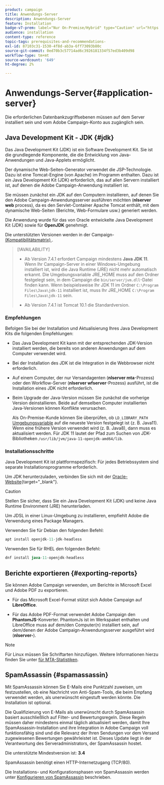 ```yaml
---
product: campaign
title: Anwendungs-Server
description: Anwendungs-Server
feature: Installation
badge-v7-prem: label="Nur On-Premise/Hybrid" type="Caution" url="https://experienceleague.adobe.com/docs/campaign-classic/using/installing-campaign-classic/architecture-and-hosting-models/hosting-models-lp/hosting-models.html?lang=de" tooltip="Gilt nur für Hybrid- und On-Premise-Bereitstellungen"
audience: installation
content-type: reference
topic-tags: prerequisites-and-recommendations-
exl-id: 87103c31-1530-4f8d-ab3a-6ff73093b80c
source-git-commit: 0ed70b3c57714ad6c3926181334f57ed3b409d98
workflow-type: tm+mt
source-wordcount: '649'
ht-degree: 2%

---
```


# Anwendungs-Server{#application-server}

Die erforderlichen Datenbankzugriffsebenen müssen auf dem Server installiert sein und vom Adobe Campaign-Konto aus zugänglich sein.

## Java Development Kit - JDK {#jdk}

Das Java Development Kit (JDK) ist ein Software Development Kit. Sie ist die grundlegende Komponente, die die Entwicklung von Java-Anwendungen und Java-Applets ermöglicht.

Der dynamische Web-Seiten-Generator verwendet die JSP-Technologie. Dazu ist eine Tomcat-Engine (von Apache) im Programm enthalten. Dazu ist ein Java Development Kit (JDK) erforderlich, das auf allen Servern installiert ist, auf denen die Adobe Campaign-Anwendung installiert ist.

Sie müssen zunächst ein JDK auf den Computern installieren, auf denen Sie den Adobe Campaign-Anwendungsserver ausführen möchten (**nlserver web** process), da es den Servlet-Container Apache Tomcat enthält, mit dem dynamische Web-Seiten (Berichte, Web-Formulare usw.) generiert werden.

Die Anwendung wurde für das von Oracle entwickelte Java Development Kit (JDK) sowie für **OpenJDK** genehmigt.

Die unterstützten Versionen werden in der Campaign-[ (Kompatibilitätsmatrix) ](../../rn/using/compatibility-matrix.md).


>[!AVAILABILITY]
>
>* Ab Version 7.4.1 erfordert Campaign mindestens **Java JDK 11**. Wenn Ihr Campaign-Server in einer Windows-Umgebung installiert ist, wird die Java Runtime (JRE) nicht mehr automatisch erkannt. Die Umgebungsvariable JRE_HOME muss auf den Ordner festgelegt sein, in dem Campaign die `bin/server/jvm.dll`-Datei finden kann. Wenn beispielsweise Ihr JDK 11 im Ordner `C:\Program Files\Java\jdk-11` installiert ist, muss Ihr JRE_HOME `C:\Program Files\Java\jdk-11` sein.
>
>* Ab Version 7.4.1 ist Tomcat 10.1 die Standardversion.
>

### Empfehlungen

Befolgen Sie bei der Installation und Aktualisierung Ihres Java Development Kits die folgenden Empfehlungen:

* Das Java Development Kit kann mit der entsprechenden JDK-Version installiert werden, die bereits von anderen Anwendungen auf dem Computer verwendet wird.

* Bei der Installation des JDK ist die Integration in die Webbrowser nicht erforderlich.

* Auf einem Computer, der nur Versandagenten (**nlserver mta**-Prozess) oder den Workflow-Server (**nlserver wfserver**-Prozess) ausführt, ist die Installation eines JDK nicht erforderlich.

* Beim Upgrade der Java-Version müssen Sie zunächst die vorherige Version deinstallieren. Beide auf demselben Computer installierten Java-Versionen können Konflikte verursachen.

  Als On-Premise-Kunde können Sie überprüfen, ob `LD_LIBRARY_PATH` [Umgebungsvariable](installing-packages-with-linux.md#environment-variables) auf die neueste Version festgelegt ist (z. B. Java11). Wenn eine frühere Version verwendet wird (z. B. Java8), dann muss es aktualisiert werden. Für JDK 11 lautet der Pfad zum Suchen von JDK-Bibliotheken `/usr/lib/jvm/java-11-openjdk-amd64/lib`.


### Installationsschritte

Java Development Kit ist plattformspezifisch: Für jedes Betriebssystem sind separate Installationsprogramme erforderlich.

Um JDK herunterzuladen, verbinden Sie sich mit der [Oracle-Website](https://www.oracle.com/technetwork/java/javase/downloads/index.html){target="_blank"}.

>[!CAUTION]
>
> Stellen Sie sicher, dass Sie ein Java Development Kit (JDK) und keine Java Runtime Environment (JRE) herunterladen.


Um JDSL in einer Linux-Umgebung zu installieren, empfiehlt Adobe die Verwendung eines Package Managers.

Verwenden Sie für Debian den folgenden Befehl:

```sql
apt install openjdk-11-jdk-headless
```

Verwenden Sie für RHEL den folgenden Befehl:

```sql
dnf install java-11-openjdk-headless
```



## Berichte exportieren {#exporting-reports}

Sie können Adobe Campaign verwenden, um Berichte in Microsoft Excel und Adobe PDF zu exportieren.

* Für das Microsoft Excel-Format stützt sich Adobe Campaign auf **LibreOffice**.

* Für das Adobe PDF-Format verwendet Adobe Campaign den **PhantomJS**-Konverter. PhantomJs ist im Werkspaket enthalten und LibreOffice muss auf dem/den Computer(n) installiert sein, auf dem/denen der Adobe Campaign-Anwendungsserver ausgeführt wird (**nlserver-**).

>[!NOTE]
>
>Für Linux müssen Sie Schriftarten hinzufügen. Weitere Informationen hierzu finden Sie unter [ für MTA-Statistiken](../../installation/using/prerequisites-of-campaign-installation-in-linux.md#fonts-for-mta-statistics).

## SpamAssassin {#spamassassin}

Mit SpamAssassin können Sie E-Mails eine Punktzahl zuweisen, um festzustellen, ob eine Nachricht von Anti-Spam-Tools, die beim Empfang verwendet werden, als unerwünscht eingestuft werden könnte. Die Installation ist optional.

Die Qualifizierung von E-Mails als unerwünscht durch SpamAssassin basiert ausschließlich auf Filter- und Bewertungsregeln. Diese Regeln müssen daher mindestens einmal täglich aktualisiert werden, damit Ihre SpamAssassin-Installation und ihre Integration in Adobe Campaign voll funktionsfähig sind und die Relevanz der Ihren Sendungen vor dem Versand zugewiesenen Bewertungen gewährleistet ist. Dieses Update liegt in der Verantwortung des Serveradministrators, der SpamAssassin hostet.

Die unterstützte Mindestversion ist: **3.4**

SpamAssassin benötigt einen HTTP-Internetzugang (TCP/80).

Die Installations- und Konfigurationsphasen von SpamAssassin werden unter [Konfigurieren von SpamAssassin](../../installation/using/configuring-spamassassin.md) beschrieben.
